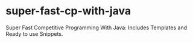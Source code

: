 # super-fast-cp-with-java
Super Fast Competitive Programming With Java: Includes Templates and Ready to use Snippets.
